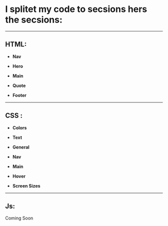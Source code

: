 # I splitet my code to secsions hers the secsions:

<hr>

## HTML:

- **Nav**

- **Hero**

- **Main**

- **Quote**

- **Footer**

<hr>

## CSS :

- **Colors**

- **Text**

- **General**

- **Nav**

- **Main**

- **Hover**

- **Screen Sizes**

<hr>

## Js:

Coming Soon
